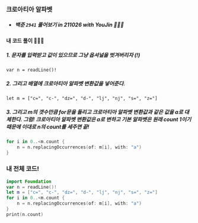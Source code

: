 ### 크로아티아 알파벳

- ##### 백준 ```2941``` 풀어보기 in 211026 with YouJin 👩🏻‍💻

#### 내 코드 풀이 👩🏻‍💻

##### 1. 문자를 입력받고 값이 있으므로 그냥 옵셔널을 벗겨버리자 (!)
`var n = readLine()!`

##### 2. 그리고 배열에 크로아티아 알파벳 변환값을 넣어준다.
`let m = ["c=", "c-", "dz=", "d-", "lj", "nj", "s=", "z="]`

##### 3. 그리고 m의 갯수만큼 for문을 돌리고 크로아티아 알파벳 변환값과 같은 값을 a로 대체한다. 그럼! 크로아티아 알파벳 변환값은 a로 변하고 기본 알파벳은 원래 count 1이기 때문에 이대로 n의 count를 세주면 끝!
```swift
for i in 0..<m.count {
    n = n.replacingOccurrences(of: m[i], with: "a")
}
```

### 내 전체 코드!
```swift
import Foundation
var n = readLine()!
let m = ["c=", "c-", "dz=", "d-", "lj", "nj", "s=", "z="]
for i in 0..<m.count {
    n = n.replacingOccurrences(of: m[i], with: "a")
}
print(n.count)
```
